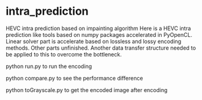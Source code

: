 # intra_prediction
HEVC intra prediction based on impainting algorithm
Here is a HEVC intra prediction like tools based on numpy packages accelerated in PyOpenCL.
Linear solver part is accelerate based on lossless and lossy encoding methods. Other parts unfinished.
Another data transfer structure needed to be applied to this to overcome the bottleneck.

python run.py to run the encoding

python compare.py to see the performance difference

python toGrayscale.py to get the encoded image after encoding

